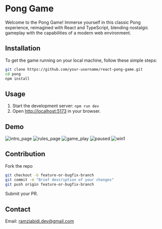 # Pong Game

Welcome to the Pong Game! Immerse yourself in this classic Pong experience, reimagined with React and TypeScript, blending nostalgic gameplay with the capabilities of a modern web environment.

## Installation

To get the game running on your local machine, follow these simple steps:

```bash
git clone https://github.com/your-username/react-pong-game.git
cd pong
npm install
```

## Usage
1. Start the development server: `npm run dev`
2. Open [http://localhost:5173](http://localhost:5173) in your browser.

## Demo
![intro_page](https://github.com/Ramzi-Abidi/Pong/assets/69228547/cecbef82-985c-4238-9187-642f489c244c)
![rules_page](https://github.com/Ramzi-Abidi/Pong/assets/69228547/ed74adc6-3633-4a93-ad28-ab64cf205193)
![game_play](https://github.com/Ramzi-Abidi/Pong/assets/69228547/1f008f9a-020a-4d44-9bef-e8bf9da534a2)
![paused](https://github.com/Ramzi-Abidi/Pong/assets/69228547/a9d0bcf3-968a-43f6-8474-6841021b9064)
![win1](https://github.com/Ramzi-Abidi/Pong/assets/69228547/8ab04f2a-5004-47dc-a9ed-13258aae372a)

## Contribution

Fork the repo
```bash
git checkout -b feature-or-bugfix-branch
git commit -m "Brief description of your changes"
git push origin feature-or-bugfix-branch 
```
Submit your PR. <br />

## Contact
Email: ramziabidi.dev@gmail.com 
